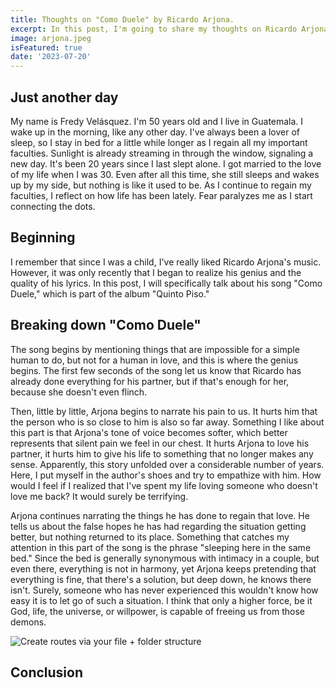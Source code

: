 ```yaml
---
title: Thoughts on "Como Duele" by Ricardo Arjona.
excerpt: In this post, I'm going to share my thoughts on Ricardo Arjona's song "Como Duele." In an exercise of schizophrenia, I want to discuss this from different perspectives.
image: arjona.jpeg
isFeatured: true
date: '2023-07-20'
---
```


## Just another day

My name is Fredy Velásquez. I'm 50 years old and I live in Guatemala. I wake up in the morning, like any other day. I've always been a lover of sleep, so I stay in bed for a little while longer as I regain all my important faculties. Sunlight is already streaming in through the window, signaling a new day. It's been 20 years since I last slept alone. I got married to the love of my life when I was 30. Even after all this time, she still sleeps and wakes up by my side, but nothing is like it used to be. As I continue to regain my faculties, I reflect on how life has been lately. Fear paralyzes me as I start connecting the dots.



## Beginning

I remember that since I was a child, I've really liked Ricardo Arjona's music. However, it was only recently that I began to realize his genius and the quality of his lyrics. In this post, I will specifically talk about his song "Como Duele," which is part of the album "Quinto Piso."

## Breaking down "Como Duele"

The song begins by mentioning things that are impossible for a simple human to do, but not for a human in love, and this is where the genius begins. The first few seconds of the song let us know that Ricardo has already done everything for his partner, but if that's enough for her, because she doesn't even flinch.

Then, little by little, Arjona begins to narrate his pain to us. It hurts him that the person who is so close to him is also so far away. Something I like about this part is that Arjona's tone of voice becomes softer, which better represents that silent pain we feel in our chest. It hurts Arjona to love his partner, it hurts him to give his life to something that no longer makes any sense. Apparently, this story unfolded over a considerable number of years. Here, I put myself in the author's shoes and try to empathize with him. How would I feel if I realized that I've spent my life loving someone who doesn't love me back? It would surely be terrifying.

Arjona continues narrating the things he has done to regain that love. He tells us about the false hopes he has had regarding the situation getting better, but nothing returned to its place. Something that catches my attention in this part of the song is the phrase "sleeping here in the same bed." Since the bed is generally synonymous with intimacy in a couple, but even there, everything is not in harmony, yet Arjona keeps pretending that everything is fine, that there's a solution, but deep down, he knows there isn't. Surely, someone who has never experienced this wouldn't know how easy it is to let go of such a situation. I think that only a higher force, be it God, life, the universe, or willpower, is capable of freeing us from those demons.

![Create routes via your file + folder structure](arjona4.jpeg)

## Conclusion
